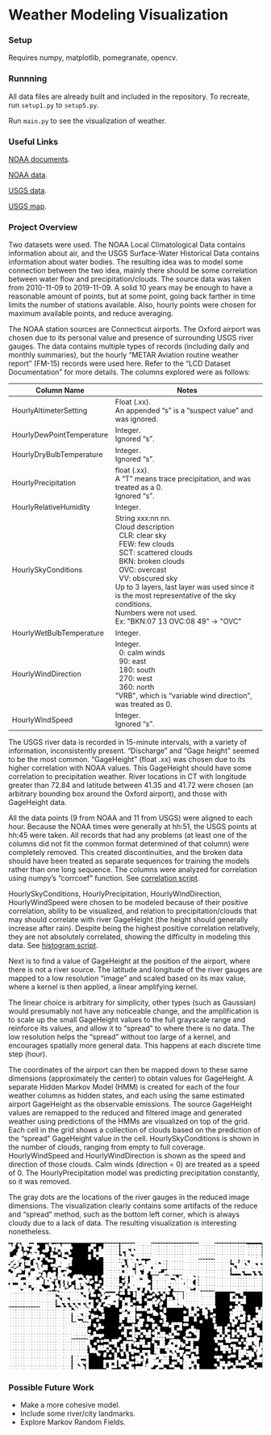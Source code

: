 # Weather Modeling Visualization

### Setup

Requires numpy, matplotlib, pomegranate, opencv.

### Runnning

All data files are already built and included in the repository. To recreate, run `setup1.py` to `setup5.py`.

Run `main.py` to see the visualization of weather. 

### Useful Links

[NOAA documents](noaa_documents).

[NOAA data](https://www.ncdc.noaa.gov/cdo-web/datatools/lcd).

[USGS data](https://waterdata.usgs.gov/nwis/uv/?referred_module=sw).

[USGS map](https://maps.waterdata.usgs.gov/mapper/nwisquery.html?URL=https://waterdata.usgs.gov/usa/nwis/uv?referred_module=sw&state_cd=ct&site_tp_cd=OC&site_tp_cd=OC-CO&site_tp_cd=ES&site_tp_cd=LK&site_tp_cd=ST&site_tp_cd=ST-CA&site_tp_cd=ST-DCH&site_tp_cd=ST-TS&format=sitefile_output&sitefile_output_format=xml&column_name=agency_cd&column_name=site_no&column_name=station_nm&range_selection=days&period=7&begin_date=2019-12-09&end_date=2019-12-16&date_format=YYYY-MM-DD&rdb_compression=file&list_of_search_criteria=state_cd%2Csite_tp_cd%2Crealtime_parameter_selection&column_name=site_tp_cd&column_name=dec_lat_va&column_name=dec_long_va&column_name=agency_use_cd).

### Project Overview

Two datasets were used. The NOAA Local Climatological Data contains information about air, 
and the USGS Surface-Water Historical Data contains information about water bodies. 
The resulting idea was to model some connection between the two idea, mainly there should be 
some correlation between water flow and precipitation/clouds. The source data was taken from 2010-11-09 to 2019-11-09. 
A solid 10 years may be enough to have a reasonable amount of points, but at some point, going back farther in time 
limits the number of stations available. Also, hourly points were chosen for maximum available points, and reduce averaging.

The NOAA station sources are Connecticut airports. The Oxford airport was chosen due to its personal value and presence 
of surrounding USGS river gauges. The data contains multiple types of records (including daily and monthly summaries), 
but the hourly “METAR Aviation routine weather report” (FM-15) records were used here. Refer to the “LCD Dataset Documentation” 
for more details. The columns explored were as follows:

| Column Name | Notes |
| ----------- | ----- |
| HourlyAltimeterSetting | Float (.xx). <br> An appended “s” is a “suspect value” and was ignored. |
| HourlyDewPointTemperature	| Integer. <br> Ignored “s”. |
| HourlyDryBulbTemperature | Integer. <br> Ignored “s”. |
| HourlyPrecipitation | float (.xx). <br> A “T” means trace precipitation, and was treated as a 0. <br> Ignored “s”. |
| HourlyRelativeHumidity | Integer. |
| HourlySkyConditions | String xxx:nn nn.  <br>  Cloud description  <br>&nbsp;  CLR: clear sky  <br>&nbsp;  FEW: few clouds  <br>&nbsp;  SCT: scattered clouds  <br>&nbsp; BKN: broken clouds  <br>&nbsp; OVC: overcast  <br>&nbsp; VV: obscured sky  <br>  Up to 3 layers, last layer was used since it is the most representative of the sky conditions.  <br> Numbers were not used.  <br>  Ex: "BKN:07 13 OVC:08 49" -> "OVC" |
| HourlyWetBulbTemperature | Integer. |
| HourlyWindDirection | Integer.  <br>&nbsp; 0: calm winds  <br>&nbsp; 90: east  <br>&nbsp; 180: south  <br>&nbsp; 270: west  <br>&nbsp;  360: north  <br> "VRB", which is “variable wind direction”, was treated as 0. |
| HourlyWindSpeed | Integer. <br> Ignored “s”. |

The USGS river data is recorded in 15-minute intervals, with a variety of information, inconsistently present. “Discharge” and “Gage height” seemed 
to be the most common. “GageHeight” (float .xx) was chosen due to its higher correlation with NOAA values. This GageHeight should have some 
correlation to precipitation weather. River locations in CT with longitude greater than 72.84 and latitude between 41.35 and 41.72 were chosen 
(an arbitrary bounding box around the Oxford airport), and those with GageHeight data. 

All the data points (9 from NOAA and 11 from USGS) were aligned to each hour. Because the NOAA times were generally at hh:51, the USGS points at hh:45 were 
taken. All records that had any problems (at least one of the columns did not fit the common format determined of that column) were completely removed. This 
created discontinuities, and the broken data should have been treated as separate sequences for training the models rather than one long sequence. The columns 
were analyzed for correlation using numpy’s “corrcoef” function. See [correlation script](correlation.py).

HourlySkyConditions, HourlyPrecipitation, HourlyWindDirection, HourlyWindSpeed were chosen to be modeled because of their positive correlation, 
ability to be visualized, and relation to precipitation/clouds that may should correlate with river GageHeight (the height should generally increase 
after rain). Despite being the highest positive correlation relatively, they are not absolutely correlated, showing the difficulty in modeling this 
data. See [histogram script](histogram.py).

Next is to find a value of GageHeight at the position of the airport, where there is not a river source. The latitude and longitude of the river gauges are 
mapped to a low resolution “image” and scaled based on its max value, where a kernel is then applied, a linear amplifying kernel.

The linear choice is arbitrary for simplicity, other types (such as Gaussian) would presumably not have any noticeable change, and the amplification 
is to scale up the small GageHeight values to the full grayscale range and reinforce its values, and allow it to “spread” to where there is no data. 
The low resolution helps the “spread” without too large of a kernel, and encourages spatially more general data. This happens at each discrete time step (hour). 

The coordinates of the airport can then be mapped down to these same dimensions (approximately the center) to obtain values for GageHeight. A separate Hidden Markov Model (HMM) is 
created for each of the four weather columns as hidden states, and each using the same estimated airport GageHeight as the observable emissions. The source 
GageHeight values are remapped to the reduced and filtered image and generated weather using predictions of the HMMs are visualized on top of the grid. Each 
cell in the grid shows a collection of clouds based on the prediction of the “spread” GageHeight value in the cell. HourlySkyConditions is shown in the number 
of clouds, ranging from empty to full coverage. HourlyWindSpeed and HourlyWindDirection is shown as the speed and direction of those clouds. Calm winds (direction = 0) 
are treated as a speed of 0. The HourlyPrecipitation model was predicting precipitation constantly, so it was removed. 

The gray dots are the locations of the river gauges in the reduced image dimensions. The visualization clearly contains some artifacts of the reduce and “spread” method, 
such as the bottom left corner, which is always cloudy due to a lack of data. The resulting visualization is interesting nonetheless.

![visualization example](/images/final_visual.gif)

### Possible Future Work

- Make a more cohesive model.
- Include some river/city landmarks.
- Explore Markov Random Fields.
